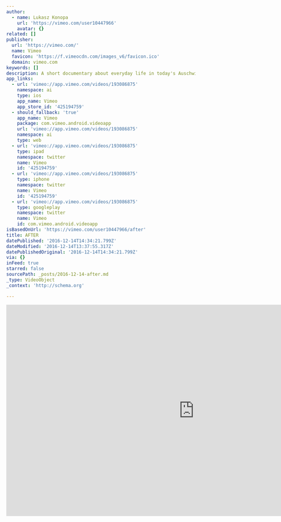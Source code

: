 ```yaml
---
author:
  - name: Lukasz Konopa
    url: 'https://vimeo.com/user10447966'
    avatar: {}
related: []
publisher:
  url: 'https://vimeo.com/'
  name: Vimeo
  favicon: 'https://f.vimeocdn.com/images_v6/favicon.ico'
  domain: vimeo.com
keywords: []
description: A short documentary about everyday life in today's Auschwitz.
app_links:
  - url: 'vimeo://app.vimeo.com/videos/193086875'
    namespace: ai
    type: ios
    app_name: Vimeo
    app_store_id: '425194759'
  - should_fallback: 'true'
    app_name: Vimeo
    package: com.vimeo.android.videoapp
    url: 'vimeo://app.vimeo.com/videos/193086875'
    namespace: ai
    type: web
  - url: 'vimeo://app.vimeo.com/videos/193086875'
    type: ipad
    namespace: twitter
    name: Vimeo
    id: '425194759'
  - url: 'vimeo://app.vimeo.com/videos/193086875'
    type: iphone
    namespace: twitter
    name: Vimeo
    id: '425194759'
  - url: 'vimeo://app.vimeo.com/videos/193086875'
    type: googleplay
    namespace: twitter
    name: Vimeo
    id: com.vimeo.android.videoapp
isBasedOnUrl: 'https://vimeo.com/user10447966/after'
title: AFTER
datePublished: '2016-12-14T14:34:21.799Z'
dateModified: '2016-12-14T13:37:55.317Z'
datePublishedOriginal: '2016-12-14T14:34:21.799Z'
via: {}
inFeed: true
starred: false
sourcePath: _posts/2016-12-14-after.md
_type: VideoObject
_context: 'http://schema.org'

---
```

<iframe src="https://cdn.embedly.com/widgets/media.html?src=https%3A%2F%2Fplayer.vimeo.com%2Fvideo%2F193086875&amp;url=https%3A%2F%2Fvimeo.com%2F193086875&amp;image=https%3A%2F%2Fi.vimeocdn.com%2Fvideo%2F604677592_1280.jpg&amp;key=b7d04c9b404c499eba89ee7072e1c4f7&amp;type=text%2Fhtml&amp;schema=vimeo" width="1000" height="563" scrolling="no" frameborder="0" allowfullscreen="" style=""></iframe>